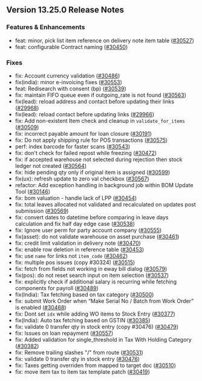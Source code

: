 ## Version 13.25.0 Release Notes

### Features & Enhancements

- feat: minor, pick list item reference on delivery note item table ([#30527](https://github.com/frappe/erpnext/pull/30527))
- feat: configurable Contract naming ([#30450](https://github.com/frappe/erpnext/pull/30450))

### Fixes

- fix: Account currency validation ([#30486](https://github.com/frappe/erpnext/pull/30486))
- fix(india): minor e-invoicing fixes ([#30553](https://github.com/frappe/erpnext/pull/30553))
- feat: Redisearch with consent (bp) ([#30539](https://github.com/frappe/erpnext/pull/30539))
- fix: maintain FIFO queue even if outgoing_rate is not found ([#30563](https://github.com/frappe/erpnext/pull/30563))
- fix(lead): reload address and contact before updating their links ([#29968](https://github.com/frappe/erpnext/pull/29968))
- fix(lead): reload contact before updating links ([#29966](https://github.com/frappe/erpnext/pull/29966))
- fix: Add non-existent Item check and cleanup in `validate_for_items` ([#30509](https://github.com/frappe/erpnext/pull/30509))
- fix: incorrect payable amount for loan closure ([#30191](https://github.com/frappe/erpnext/pull/30191))
- fix: Do not apply shipping rule for POS transactions ([#30575](https://github.com/frappe/erpnext/pull/30575))
- perf: index barcode for faster scans ([#30543](https://github.com/frappe/erpnext/pull/30543))
- fix: don't check for failed repost while freezing ([#30472](https://github.com/frappe/erpnext/pull/30472))
- fix: if accepted warehouse not selected during rejection then stock ledger not created ([#30564](https://github.com/frappe/erpnext/pull/30564))
- fix: hide pending qty only if original item is assigned ([#30599](https://github.com/frappe/erpnext/pull/30599))
- fix(ux): refresh update to zero val checkbox ([#30567](https://github.com/frappe/erpnext/pull/30567))
- refactor: Add exception handling in background job within BOM Update Tool ([#30146](https://github.com/frappe/erpnext/pull/30146))
- fix: bom valuation - handle lack of LPP ([#30454](https://github.com/frappe/erpnext/pull/30454))
- fix: total leaves allocated not validated and recalculated on updates post submission ([#30569](https://github.com/frappe/erpnext/pull/30569))
- fix: convert dates to datetime before comparing in leave days calculation and fix half day edge case ([#30538](https://github.com/frappe/erpnext/pull/30538))
- fix: Ignore user perm for party account company ([#30555](https://github.com/frappe/erpnext/pull/30555))
- fix(asset): do not validate warehouse on asset purchase ([#30461](https://github.com/frappe/erpnext/pull/30461))
- fix: credit limit validation in delivery note ([#30470](https://github.com/frappe/erpnext/pull/30470))
- fix: enable row deletion in reference table ([#30453](https://github.com/frappe/erpnext/pull/30453))
- fix: use `name` for links not `item_code` ([#30462](https://github.com/frappe/erpnext/pull/30462))
- fix: multiple pos issues (copy #30324) ([#30515](https://github.com/frappe/erpnext/pull/30515))
- fix: fetch from fields not working in eway bill dialog ([#30579](https://github.com/frappe/erpnext/pull/30579))
- fix(pos): do not reset search input on item selection ([#30537](https://github.com/frappe/erpnext/pull/30537))
- fix: explicitly check if additional salary is recurring while fetching components for payroll ([#30489](https://github.com/frappe/erpnext/pull/30489))
- fix(India): Tax fetching based on tax category ([#30500](https://github.com/frappe/erpnext/pull/30500))
- fix: submit Work Order when “Make Serial No / Batch from Work Order” is enabled ([#30468](https://github.com/frappe/erpnext/pull/30468))
- fix: Dont set `idx` while adding WO items to Stock Entry ([#30377](https://github.com/frappe/erpnext/pull/30377))
- fix(India): Auto tax fetching based on GSTIN ([#30385](https://github.com/frappe/erpnext/pull/30385))
- fix: validate 0 transfer qty in stock entry (copy #30476) ([#30479](https://github.com/frappe/erpnext/pull/30479))
- fix: Issues on loan repayment ([#30557](https://github.com/frappe/erpnext/pull/30557))
- fix: Added validation for single_threshold in Tax With Holding Category ([#30382](https://github.com/frappe/erpnext/pull/30382))
- fix: Remove trailing slashes "/" from route ([#30531](https://github.com/frappe/erpnext/pull/30531))
- fix: validate 0 transfer qty in stock entry ([#30476](https://github.com/frappe/erpnext/pull/30476))
- fix: Taxes getting overriden from mapped to target doc ([#30510](https://github.com/frappe/erpnext/pull/30510))
- fix: move item tax to item tax template patch ([#30419](https://github.com/frappe/erpnext/pull/30419))

